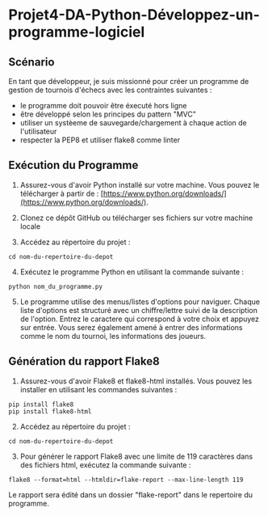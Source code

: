 # Projet4-DA-Python-Développez-un-programme-logiciel

## Scénario
En tant que développeur, je suis missionné pour créer un programme de gestion de tournois d'échecs avec les contraintes suivantes :

- le programme doit pouvoir être éxecuté hors ligne
- être développé selon les principes du pattern "MVC"
- utiliser un systèeme de sauvegarde/chargement à chaque action de l'utilisateur
- respecter la PEP8 et utiliser flake8 comme linter



## Exécution du Programme

1. Assurez-vous d'avoir Python installé sur votre machine. Vous pouvez le télécharger à partir de :
[https://www.python.org/downloads/](https://www.python.org/downloads/).

2. Clonez ce dépôt GitHub ou télécharger ses fichiers sur votre machine locale

3. Accédez au répertoire du projet :

```
cd nom-du-repertoire-du-depot
```
  
4. Exécutez le programme Python en utilisant la commande suivante :

```
python nom_du_programme.py
```

5. Le programme utilise des menus/listes d'options pour naviguer.
   Chaque liste d'options est structuré avec un chiffre/lettre suivi de la description de l'option.
   Entrez le caractere qui correspond à votre choix et appuyez sur entrée.
   Vous serez également amené à entrer des informations comme le nom du tournoi, les informations des joueurs.

## Génération du rapport Flake8

1. Assurez-vous d'avoir Flake8 et flake8-html installés. Vous pouvez les installer en utilisant les commandes suivantes :

```
pip install flake8
pip install flake8-html
```

2. Accédez au répertoire du projet :

```
cd nom-du-repertoire-du-depot
```

3. Pour générer le rapport Flake8 avec une limite de 119 caractères dans des fichiers html, exécutez la commande suivante :
```
flake8 --format=html --htmldir=flake-report --max-line-length 119
```
   Le rapport sera édité dans un dossier "flake-report" dans le repertoire du programme.
